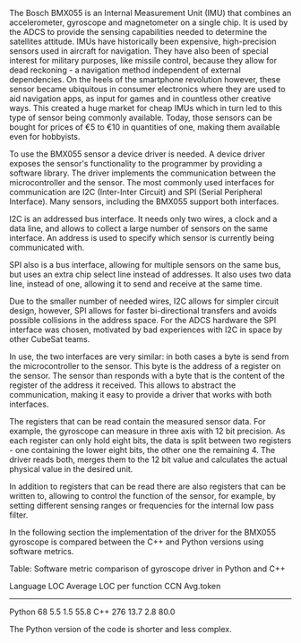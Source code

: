 The Bosch BMX055 is an Internal Measurement Unit (IMU) that combines an accelerometer, gyroscope and magnetometer on a single chip. It is used by the ADCS to provide the sensing capabilities needed to determine the satellites attitude. IMUs have historically been expensive, high-precision sensors used in aircraft for navigation. They have also been of special interest for military purposes, like missile control, because they allow for dead reckoning - a navigation method independent of external dependencies. On the heels of the smartphone revolution however, these sensor became ubiquitous in consumer electronics where they are used to aid navigation apps, as input for games and in countless other creative ways. This created a huge market for cheap IMUs which in turn led to this type of sensor being commonly available. Today, those sensors can be bought for prices of €5 to €10 in quantities of one, making them available even for hobbyists.

To use the BMX055 sensor a device driver is needed. A device driver exposes the sensor's functionality to the programmer by providing a software library. The driver implements the communication between the microcontroller and the sensor. The most commonly used interfaces for communication are I2C (Inter-Inter Circuit) and SPI (Serial Peripheral Interface). Many sensors, including the BMX055 support both interfaces. 

I2C is an addressed bus interface. It needs only two wires, a clock and a data line, and allows to collect a large number of sensors on the same interface. An address is used to specify which sensor is currently being communicated with.

SPI also is a bus interface, allowing for multiple sensors on the same bus, but uses an extra chip select line instead of addresses. It also uses two data line, instead of one, allowing it to send and receive at the same time.

Due to the smaller number of needed wires, I2C allows for simpler circuit design, however, SPI allows for faster bi-directional transfers and avoids possible collisions in the address space. For the ADCS hardware the SPI interface was chosen, motivated by bad experiences with I2C in space by other CubeSat teams.

In use, the two interfaces are very similar: in both cases a byte is send from the microcontroller to the sensor. This byte is the address of a register on the sensor. The sensor than responds with a byte that is the content of the register of the address it received. This allows to abstract the communication, making it easy to provide a driver that works with both interfaces.

The registers that can be read contain the measured sensor data. For example, the gyroscope can measure in three axis with 12 bit precision. As each register can only hold eight bits, the data is split between two registers - one containing the lower eight bits, the other one the remaining 4. The driver reads both, merges them to the 12 bit value and calculates the actual physical value in the desired unit.

In addition to registers that can be read there are also registers that can be written to, allowing to control the function of the sensor, for example, by setting different sensing ranges or frequencies for the internal low pass filter.

In the following section the implementation of the driver for the BMX055 gyroscope is compared between the C++ and Python versions using software metrics.

Table: Software metric comparison of gyroscope driver in Python and C++

Language   LOC   Average LOC per function   CCN   Avg.token
--------- ----- -------------------------- ----- -----------
Python     68        5.5                    1.5       55.8
C++        276      13.7                    2.8       80.0

The Python version of the code is shorter and less complex.
